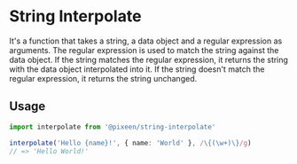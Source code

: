 # String Interpolate

It's a function that takes a string, a data object and a regular expression as arguments. The regular expression is used
to match the string against the data object. If the string matches the regular expression, it returns the string with
the data object interpolated into it. If the string doesn't match the regular expression, it returns the string
unchanged.

## Usage

```typescript
import interpolate from '@pixeen/string-interpolate'

interpolate('Hello {name}!', { name: 'World' }, /\{(\w+)\}/g)
// => 'Hello World!'
```
